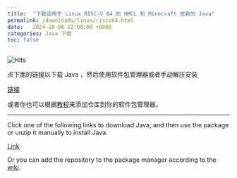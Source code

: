 ```yaml
---
title:  "下载适用于 Linux RISC-V 64 的 HMCL 和 Minecraft 依赖的 Java"
permalink: /downloads/linux/riscv64.html
date:   2024-10-06 22:00:00 +0800
categories: Java 下载
toc: false
---
```


![Hits](https://hits.seeyoufarm.com/api/count/incr/badge.svg?url=https%3A%2F%2Fdocs.hmcl.net%2Fdownloads%2Flinux%2Friscv64.html&count_bg=%233E4245&title_bg=%233E4245&icon=&icon_color=%23E7E7E7&title=%F0%9F%91%80&edge_flat=false)

点下面的链接以下载 Java ，然后使用软件包管理器或者手动解压安装

[链接](https://bell-sw.com/pages/downloads/?version=java-21&os=linux&package=jre&bitness=64&architecture=riscv#:~:text=All%20versions)

或者你也可以根据[教程](https://bell-sw.com/pages/repositories/)来添加仓库到你的软件包管理器。

---

Click one of the following links to download Java, and then use the package or unzip it manually to install Java.

[Link](https://bell-sw.com/pages/downloads/?version=java-21&os=linux&package=jre&bitness=64&architecture=riscv#:~:text=All%20versions)

Or you can add the repository to the package manager according to the [wiki](https://bell-sw.com/pages/repositories/).